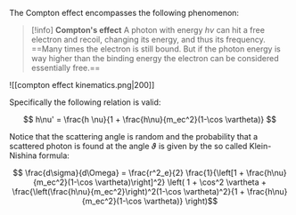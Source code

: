 The Compton effect encompasses the following phenomenon:

>[!info] **Compton's effect**
A photon with energy $h\nu$ can hit a free electron and recoil, changing its energy, and thus its frequency.
==Many times the electron is still bound. But if the photon energy is way higher than the binding energy the electron can be considered essentially free.==

![[compton effect kinematics.png|200]]

Specifically the following relation is valid:

$$ h\nu' = \frac{h \nu}{1 + \frac{h\nu}{m_ec^2}(1-\cos \vartheta)} $$

Notice that the scattering angle is random and the probability that a scattered photon is found at the angle $\vartheta$ is given by the so called Klein-Nishina formula:

$$ \frac{d\sigma}{d\Omega} = \frac{r^2_e}{2} \frac{1}{\left[1 + \frac{h\nu}{m_ec^2}(1-\cos \vartheta)\right]^2} \left( 1 + \cos^2 \vartheta + \frac{\left(\frac{h\nu}{m_ec^2}\right)^2(1-\cos \vartheta)^2}{1 + \frac{h\nu}{m_ec^2}(1-\cos \vartheta)} \right)$$
